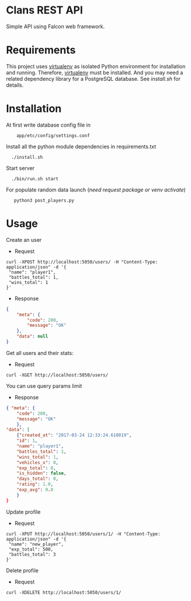 Clans REST API
==============

Simple API using Falcon web framework.

Requirements
============
This project uses [virtualenv](https://virtualenv.pypa.io/en/stable/) as isolated Python environment for installation and running. Therefore, [virtualenv](https://virtualenv.pypa.io/en/stable/) must be installed. And you may need a related dependency library for a PostgreSQL database. See *install.sh* for details.


Installation
============

At first write database config file in
```
    app/etc/config/settings.conf
```

Install all the python module dependencies in requirements.txt

```
  ./install.sh
```

Start server

```
  ./bin/run.sh start
```

For populate random data launch (*need request package or venv activate*)
```shell
   python3 post_players.py  

```

Usage
=====

Create an user
- Request
```shell
curl -XPOST http://localhost:5050/users/ -H "Content-Type: application/json" -d '{
 "name": "player1",
 "battles_total": 1,
 "wins_total": 1
}'
```

- Response
```json
{
    "meta": {
        "code": 200,
        "message": "OK"
    },
    "data": null
}
```

Get all users and their stats:

- Request
```shell
curl -XGET http://localhost:5050/users/
```

You can use query params limit

- Response
```json
{ "meta": {
    "code": 200,
    "message": "OK"
    },
"data": [
    {"created_at": "2017-03-24 12:33:24.610819",
    "id": 1,
    "name": "player1",
    "battles_total": 1,
    "wins_total": 1,
    "vehicles_x": 0,
    "exp_total": 0,
    "is_hidden": false,
    "days_total": 0,
    "rating": 1.0,
    "exp_avg": 0.0
    }
}
```

Update profile
- Request

```shell
curl -XPUT http://localhost:5050/users/1/ -H "Content-Type: application/json" -d '{
 "name": "new_player",
 "exp_total": 500,
 "battles_total": 3
}'
```


Delete profile
- Request

```shell
curl -XDELETE http://localhost:5050/users/1/
```

